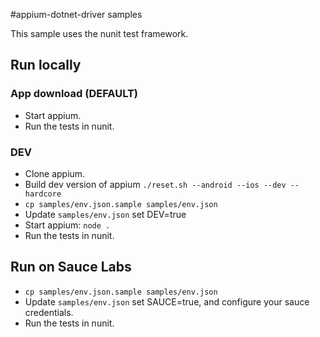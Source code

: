 #appium-dotnet-driver samples

This sample uses the nunit test framework.

## Run locally

### App download (DEFAULT)

- Start appium.
- Run the tests in nunit.

### DEV

- Clone appium.
- Build dev version of appium `./reset.sh --android --ios --dev --hardcore`
- `cp samples/env.json.sample samples/env.json`
- Update `samples/env.json` set DEV=true
- Start appium: `node .`
- Run the tests in nunit.

## Run on Sauce Labs

- `cp samples/env.json.sample samples/env.json`
- Update `samples/env.json` set SAUCE=true, and configure your sauce credentials.
- Run the tests in nunit.
